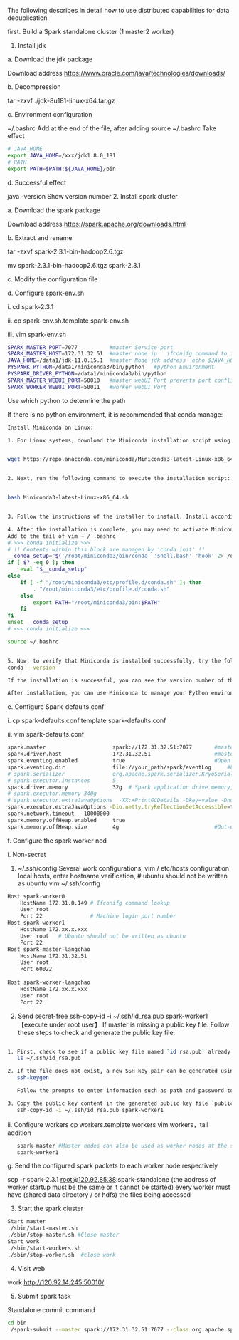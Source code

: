 The following describes in detail how to use distributed capabilities for data deduplication

first. Build a Spark standalone cluster (1 master2 worker)
1. Install jdk

a. Download the jdk package

Download address https://www.oracle.com/java/technologies/downloads/

b. Decompression

   tar -zxvf ./jdk-8u181-linux-x64.tar.gz

c. Environment configuration

   ~/.bashrc Add at the end of the file, after adding source ~/.bashrc Take effect


```bash
# JAVA_HOME
export JAVA_HOME=/xxx/jdk1.8.0_181
# PATH
export PATH=$PATH:${JAVA_HOME}/bin
```





d. Successful effect

   java -version Show version number
2. Install spark cluster

a. Download the spark package

Download address https://spark.apache.org/downloads.html

b. Extract and rename

   tar -zxvf spark-2.3.1-bin-hadoop2.6.tgz

   mv spark-2.3.1-bin-hadoop2.6.tgz  spark-2.3.1

c. Modify the configuration file

d. Configure spark-env.sh

   i. cd spark-2.3.1

   ii. cp spark-env.sh.template spark-env.sh

   iii. vim spark-env.sh
```bash
SPARK_MASTER_PORT=7077          #master Service port
SPARK_MASTER_HOST=172.31.32.51  #master node ip   ifconifg command to find，ifconfig The command cannot be found and is required. apt install net-tools Installation and execution ifconfig
JAVA_HOME=/data1/jdk-11.0.15.1  #master Node jdk address  echo $JAVA_HOME Find
PYSPARK_PYTHON=/data1/miniconda3/bin/python   #python Environment
PYSPARK_DRIVER_PYTHON=/data1/miniconda3/bin/python
SPARK_MASTER_WEBUI_PORT=50010   #master webUI Port prevents port conflicts lsof -i:50010
SPARK_WORKER_WEBUI_PORT=50011   #worker webUI Port
```


Use which python to determine the path

If there is no python environment, it is recommended that conda manage:

```bash
Install Miniconda on Linux:

1. For Linux systems, download the Miniconda installation script using the following command:


wget https://repo.anaconda.com/miniconda/Miniconda3-latest-Linux-x86_64.sh


2. Next, run the following command to execute the installation script:


bash Miniconda3-latest-Linux-x86_64.sh


3. Follow the instructions of the installer to install. Install according to the default settings, or customize the settings as needed.

4. After the installation is complete, you may need to activate Miniconda. You can activate Miniconda by executing the following command:
Add to the tail of vim ~ / .bashrc
# >>> conda initialize >>>
# !! Contents within this block are managed by 'conda init' !!
__conda_setup="$('/root/miniconda3/bin/conda' 'shell.bash' 'hook' 2> /dev/null)"
if [ $? -eq 0 ]; then
    eval "$__conda_setup"
else
    if [ -f "/root/miniconda3/etc/profile.d/conda.sh" ]; then
        . "/root/miniconda3/etc/profile.d/conda.sh"
    else
        export PATH="/root/miniconda3/bin:$PATH"
    fi
fi
unset __conda_setup
# <<< conda initialize <<<

source ~/.bashrc


5. Now, to verify that Miniconda is installed successfully, try the following command to check the version of Miniconda:
conda --version

If the installation is successful, you can see the version number of the installed Miniconda.

After installation, you can use Miniconda to manage your Python environment and install various packages and dependencies.
```

e. Configure Spark-defaults.conf

   i. cp spark-defaults.conf.template spark-defaults.conf

   ii. vim spark-defaults.conf
```bash
spark.master                     spark://172.31.32.51:7077       #master Nodes: Port
spark.driver.host                172.31.32.51                    #master Nodes ip
spark.eventLog.enabled           true                            #Open the log
spark.eventLog.dir               file://your_path/spark/eventLog     #Log address
# spark.serializer               org.apache.spark.serializer.KryoSerializer
# spark.executor.instances       5
spark.driver.memory              32g  # Spark application drive memory, take the previous example to give a reference value
# spark.executor.memory 340g
# spark.executor.extraJavaOptions  -XX:+PrintGCDetails -Dkey=value -Dnumbers="one two three"
spark.executor.extraJavaOptions -Dio.netty.tryReflectionSetAccessible=true  #Spark Actuator configures Netty Network Library to improve Network performance
spark.network.timeout   10000000
spark.memory.offHeap.enabled     true
spark.memory.offHeap.size        4g                              #Out-of-heap memory
```

f. Configure the spark worker nod

   i. Non-secret

1. ~/.ssh/config
   Several work configurations, vim / etc/hosts configuration local hosts, enter hostname verification, # ubuntu should not be written as ubuntu
       vim ~/.ssh/config

```bash
Host spark-worker0
    HostName 172.31.0.149 # Ifconifg command lookup
    User root
    Port 22               # Machine login port number
Host spark-worker1
    HostName 172.xx.x.xxx 
    User root   # Ubuntu should not be written as ubuntu
    Port 22
Host spark-master-langchao
    HostName 172.31.32.51
    User root
    Port 60022
 
Host spark-worker-langchao
    HostName 172.xx.x.xxx
    User root
    Port 22
```
2. Send secret-free
      ssh-copy-id -i ~/.ssh/id_rsa.pub spark-worker1【execute under root user】
   If master is missing a public key file. Follow these steps to check and generate the public key file:

```bash

1. First, check to see if a public key file named `id rsa.pub` already exists. You can execute the following command to check:
   ls ~/.ssh/id_rsa.pub

2. If the file does not exist, a new SSH key pair can be generated using the `ssh-keygen` command. Execute the following command:
   ssh-keygen

   Follow the prompts to enter information such as path and password to generate a new SSH key pair.

3. Copy the public key content in the generated public key file `public key rsa.pub`. Then execute the `public key id` command to copy the public key to the target host, and make sure to replace `< your username >` and `< remote host >` as the correct user name and remote host name:
   ssh-copy-id -i ~/.ssh/id_rsa.pub spark-worker1
```

ii. Configure workers
   cp workers.template workers
   vim workers，tail addition
```bash
   spark-master #Master nodes can also be used as worker nodes at the same time
   spark-worker1
```
g. Send the configured spark packets to each worker node respectively

scp -r spark-2.3.1 root@120.92.85.38:spark-standalone (the address of worker startup must be the same or it cannot be started) every worker must have (shared data directory / or hdfs) the files being accessed

3. Start the spark cluster

```bash
Start master
./sbin/start-master.sh
./sbin/stop-master.sh #Close master
Start work
./sbin/start-workers.sh
./sbin/stop-worker.sh  #close work
```

4. Visit web

work http://120.92.14.245:50010/

5. Submit spark task

Standalone commit command


```bash
cd bin
./spark-submit --master spark://172.31.32.51:7077 --class org.apache.spark.examples.SparkPi ../examples/jars/spark-examples_2.12-3.4.0.jar 10000
```


